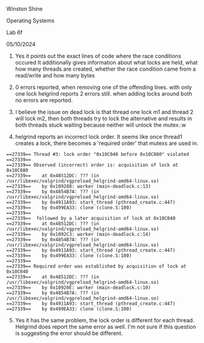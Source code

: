 Winston Shine

Operating Systems

Lab 6f

05/10/2024


1. Yes it points out the exact lines of code where the race conditions occured
    It additionally gives information about what locks are held, what how many threads
    are created, whether the race condition came from a read/write and how many bytes
2. 0 errors reported, when removing one of the offending lines. with only one lock helgrind reports 2 errors still.
    when adding locks around both no errors are reported.
3. I believe the issue on dead lock is that thread one lock m1 and thread 2 will lock m2,
    then both threads try to lock the alternative and results in both threads stuck waiting because neither will
    unlock the mutex.:w
    
4. helgrind reports an incorrect lock order. It seems like once thread1 creates a lock,
    there becomes a 'required order' that mutexs are used in. 
```
==27339== Thread #3: lock order "0x10C040 before 0x10C080" violated
==27339==
==27339== Observed (incorrect) order is: acquisition of lock at 0x10C080
==27339==    at 0x48512DC: ??? (in /usr/libexec/valgrind/vgpreload_helgrind-amd64-linux.so)
==27339==    by 0x109288: worker (main-deadlock.c:13)
==27339==    by 0x4854B7A: ??? (in /usr/libexec/valgrind/vgpreload_helgrind-amd64-linux.so)
==27339==    by 0x4911A93: start_thread (pthread_create.c:447)
==27339==    by 0x499EA33: clone (clone.S:100)
==27339==
==27339==  followed by a later acquisition of lock at 0x10C040
==27339==    at 0x48512DC: ??? (in /usr/libexec/valgrind/vgpreload_helgrind-amd64-linux.so)
==27339==    by 0x1092C3: worker (main-deadlock.c:14)
==27339==    by 0x4854B7A: ??? (in /usr/libexec/valgrind/vgpreload_helgrind-amd64-linux.so)
==27339==    by 0x4911A93: start_thread (pthread_create.c:447)
==27339==    by 0x499EA33: clone (clone.S:100)
==27339==
==27339== Required order was established by acquisition of lock at 0x10C040
==27339==    at 0x48512DC: ??? (in /usr/libexec/valgrind/vgpreload_helgrind-amd64-linux.so)
==27339==    by 0x10920E: worker (main-deadlock.c:10)
==27339==    by 0x4854B7A: ??? (in /usr/libexec/valgrind/vgpreload_helgrind-amd64-linux.so)
==27339==    by 0x4911A93: start_thread (pthread_create.c:447)
==27339==    by 0x499EA33: clone (clone.S:100)
```

5. Yes it has the same problem, the lock order is different for each thread. Helgrind does report
    the same error as well. I'm not sure if this question is suggesting the error should be different.
